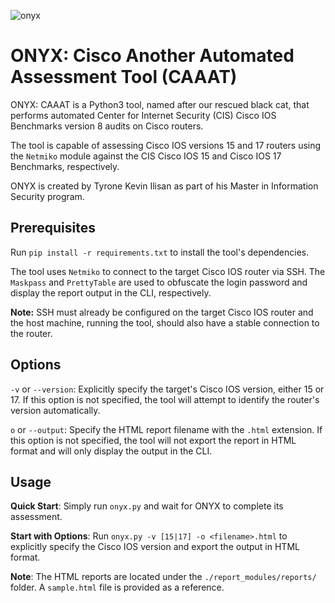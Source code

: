 ![onyx](https://github.com/UncleSocks/onyx-caaat-cis-cisco-ios-assessment/assets/79778613/00acbed4-5b01-4c06-bfe5-963b53cd6559)


# ONYX: Cisco Another Automated Assessment Tool (CAAAT)

ONYX: CAAAT is a Python3 tool, named after our rescued black cat, that performs automated Center for Internet Security (CIS) Cisco IOS Benchmarks version 8 audits on Cisco routers.

The tool is capable of assessing Cisco IOS versions 15 and 17 routers using the `Netmiko` module against the CIS Cisco IOS 15 and Cisco IOS 17 Benchmarks, respectively.

ONYX is created by Tyrone Kevin Ilisan as part of his Master in Information Security program.

## Prerequisites

Run `pip install -r requirements.txt` to install the tool's dependencies.

The tool uses `Netmiko` to connect to the target Cisco IOS router via SSH. The `Maskpass` and `PrettyTable` are used to obfuscate the login password and display the report output in the CLI, respectively.

**Note:** SSH must already be configured on the target Cisco IOS router and the host machine, running the tool, should also have a stable connection to the router.

## Options
`-v` or `--version`: Explicitly specify the target's Cisco IOS version, either 15 or 17. If this option is not specified, the tool will attempt to identify the router's version automatically. 

`o` or `--output`: Specify the HTML report filename with the `.html` extension. If this option is not specified, the tool will not export the report in HTML format and will only display the output in the CLI.

## Usage
**Quick Start**: Simply run `onyx.py` and wait for ONYX to complete its assessment.

**Start with Options**: Run `onyx.py -v [15|17] -o <filename>.html` to explicitly specify the Cisco IOS version and export the output in HTML format.

**Note**: The HTML reports are located under the `./report_modules/reports/` folder. A `sample.html` file is provided as a reference.

